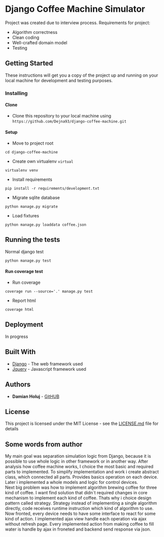 # Django Coffee Machine Simulator

Project was created due to interview process. Requirements for project:
* Algorithm correctness
* Clean coding
* Well-crafted domain model
* Testing


## Getting Started

These instructions will get you a copy of the project up and running on your local machine for development and testing purposes. 


### Installing

#### Clone
* Clone this repository to your local machine using ```https://github.com/Dejna93/django-coffee-machine.git```

#### Setup
* Move to project root
```
cd django-coffee-machine
```

* Create own virtualenv
```virtual ```

```
virtualenv venv
```

* Install requirements

```
pip install -r requirements/development.txt
```

* Migrate sqlite database
```
python manage.py migrate
```

* Load fixtures
```
python manage.py loaddata coffee.json
```
## Running the tests

Normal django test

```
python manage.py test
```

#### Run coverage test

* Run coverage

```
coverage run --source='.' manage.py test
```
* Report html 
```
coverage html
```

## Deployment

In progress

## Built With

* [Django](https://docs.djangoproject.com/en/1.11/) - The web framework used
* [Jquery](https://api.jquery.com/) - Javascript framework used

## Authors

* **Damian Holuj** - [GitHUB](https://github.com/dejna93)

## License

This project is licensed under the MIT License - see the [LICENSE.md](LICENSE.md) file for details


## Some words from author

My main goal was separation simulation logic from Django, because it is possible to use whole logic in other framework or in another way.
After analysis how coffee machine works, I choice the most basic and required parts to implemented.
To simplify implementation and work i create abstract class, which connected all parts. Provides basics operation on each device.
Later i implemented a whole models and logic for control devices.  
Next big problem was how to implement algorithm brewing coffee for three kind of coffee.
I want find solution that didn`t required changes in core mechanism to implement each kind of coffee.
Thats why i choice design pattern called strategy. Strategy instead of implementing  a single algorithm directly,
code receives runtime instruction which kind of algorithm to use. 
Now fronted, every device needs to have some interface to react for some kind of action. 
I implemented ajax view handle each operation via ajax without refresh page. 
Every implemented action from making coffee to fill water is handle by ajax in froneted 
and backend send response via json.  